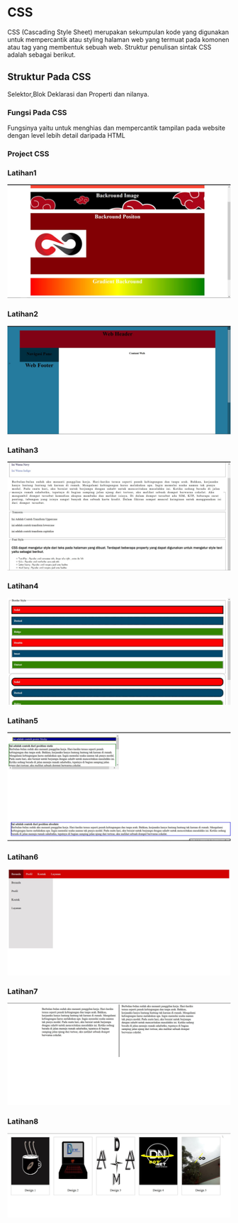 # CSS
CSS (Cascading Style Sheet) merupakan sekumpulan kode yang digunakan untuk mempercantik atau styling halaman web yang termuat pada komonen atau tag yang membentuk sebuah web. Struktur penulisan sintak CSS adalah sebagai berikut. 

## Struktur Pada CSS

Selektor,Blok Deklarasi dan Properti dan nilanya.

### Fungsi Pada CSS
Fungsinya yaitu untuk menghias dan mempercantik tampilan pada website dengan level lebih detail daripada HTML

### Project CSS

### Latihan1
![Alt Text](https://github.com/adam033/CSS/blob/master/css1.JPG)
### Latihan2
![Alt Text](https://github.com/adam033/CSS/blob/master/css2.JPG)
### Latihan3
![Alt Text](https://github.com/adam033/CSS/blob/master/css3.JPG)
### Latihan4
![Alt Text](https://github.com/adam033/CSS/blob/master/css4.JPG)
### Latihan5
![Alt Text](https://github.com/adam033/CSS/blob/master/css5.JPG)
### Latihan6
![Alt Text](https://github.com/adam033/CSS/blob/master/css6.JPG)
### Latihan7
![Alt Text](https://github.com/adam033/CSS/blob/master/css7.JPG)
### Latihan8
![Alt Text](https://github.com/adam033/CSS/blob/master/css8.JPG)
